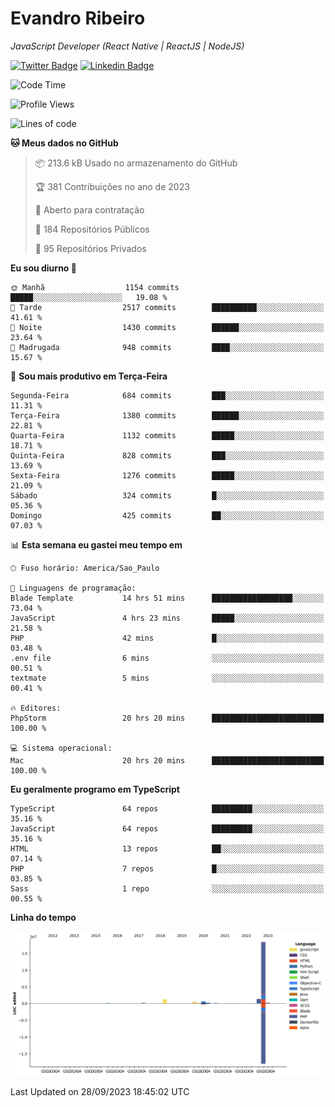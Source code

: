 # Evandro **Ribeiro**

*JavaScript Developer (React Native | ReactJS | NodeJS)*

[![Twitter Badge](https://img.shields.io/badge/-@ribeiroevandro-201B2D?style=flat-square&labelColor=201B2D&logo=twitter&logoColor=white&link=https://twitter.com/ribeiroevandro)](https://twitter.com/ribeiroevandro) 
[![Linkedin Badge](https://img.shields.io/badge/-Evandro%20Ribeiro-201B2D?style=flat-square&logo=Linkedin&logoColor=white&link=https://www.linkedin.com/in/ribeiroevandro)](https://www.linkedin.com/in/ribeiroevandro) 


<!--START_SECTION:waka-->
![Code Time](http://img.shields.io/badge/Code%20Time-3%2C428%20hrs%2051%20mins-blue)

![Profile Views](http://img.shields.io/badge/Visualizac%C3%B5es%20do%20perfil-0-blue)

![Lines of code](https://img.shields.io/badge/Desde%20o%20Hello%20World%20eu%20escrevi-23.1%20million%20linhas%20de%20c%C3%B3digo-blue)

**🐱 Meus dados no GitHub** 

> 📦 213.6 kB Usado no armazenamento do GitHub 
 > 
> 🏆 381 Contribuições no ano de 2023
 > 
> 💼 Aberto para contratação
 > 
> 📜 184 Repositórios Públicos 
 > 
> 🔑 95 Repositórios Privados 
 > 
**Eu sou diurno 🐤** 

```text
🌞 Manhã                  1154 commits        █████░░░░░░░░░░░░░░░░░░░░   19.08 % 
🌆 Tarde                  2517 commits        ██████████░░░░░░░░░░░░░░░   41.61 % 
🌃 Noite                  1430 commits        ██████░░░░░░░░░░░░░░░░░░░   23.64 % 
🌙 Madrugada              948 commits         ████░░░░░░░░░░░░░░░░░░░░░   15.67 % 
```
📅 **Sou mais produtivo em Terça-Feira** 

```text
Segunda-Feira            684 commits         ███░░░░░░░░░░░░░░░░░░░░░░   11.31 % 
Terça-Feira              1380 commits        ██████░░░░░░░░░░░░░░░░░░░   22.81 % 
Quarta-Feira             1132 commits        █████░░░░░░░░░░░░░░░░░░░░   18.71 % 
Quinta-Feira             828 commits         ███░░░░░░░░░░░░░░░░░░░░░░   13.69 % 
Sexta-Feira              1276 commits        █████░░░░░░░░░░░░░░░░░░░░   21.09 % 
Sábado                   324 commits         █░░░░░░░░░░░░░░░░░░░░░░░░   05.36 % 
Domingo                  425 commits         ██░░░░░░░░░░░░░░░░░░░░░░░   07.03 % 
```


📊 **Esta semana eu gastei meu tempo em** 

```text
🕑︎ Fuso horário: America/Sao_Paulo

💬 Linguagens de programação: 
Blade Template           14 hrs 51 mins      ██████████████████░░░░░░░   73.04 % 
JavaScript               4 hrs 23 mins       █████░░░░░░░░░░░░░░░░░░░░   21.58 % 
PHP                      42 mins             █░░░░░░░░░░░░░░░░░░░░░░░░   03.48 % 
.env file                6 mins              ░░░░░░░░░░░░░░░░░░░░░░░░░   00.51 % 
textmate                 5 mins              ░░░░░░░░░░░░░░░░░░░░░░░░░   00.41 % 

🔥 Editores: 
PhpStorm                 20 hrs 20 mins      █████████████████████████   100.00 % 

💻 Sistema operacional: 
Mac                      20 hrs 20 mins      █████████████████████████   100.00 % 
```

**Eu geralmente programo em TypeScript** 

```text
TypeScript               64 repos            █████████░░░░░░░░░░░░░░░░   35.16 % 
JavaScript               64 repos            █████████░░░░░░░░░░░░░░░░   35.16 % 
HTML                     13 repos            ██░░░░░░░░░░░░░░░░░░░░░░░   07.14 % 
PHP                      7 repos             █░░░░░░░░░░░░░░░░░░░░░░░░   03.85 % 
Sass                     1 repo              ░░░░░░░░░░░░░░░░░░░░░░░░░   00.55 % 
```



**Linha do tempo**

![Lines of Code chart](https://raw.githubusercontent.com/ribeiroevandro/ribeiroevandro/main/assets/bar_graph.png)


 Last Updated on 28/09/2023 18:45:02 UTC
<!--END_SECTION:waka-->
